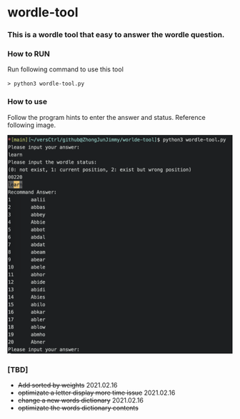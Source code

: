 # wordle-tool
### This is a wordle tool that easy to answer the wordle question.

### How to RUN
Run following command to use this tool

`> python3 wordle-tool.py`

### How to use
Follow the program hints to enter the answer and status. Reference following image.

![image](https://github.com/ZhongJunJimmy/wordle-tool/blob/main/command.png?raw=true)


### [TBD] 

- ~~Add sorted by weights~~ 2021.02.16
- ~~optimizate a letter display more time issue~~ 2021.02.16
- ~~change a new words dictionary~~ 2021.02.16
- ~~optimizate the words dictionary contents~~
